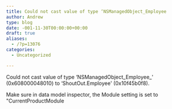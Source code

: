 ```yaml
---
title: Could not cast value of type ‘NSManagedObject_Employee
author: Andrew
type: blog
date: -001-11-30T00:00:00+00:00
draft: true
aliases:
  - /?p=13076
categories:
  - Uncategorized

---
```

Could not cast value of type &#8216;NSManagedObject\_Employee\_' (0x608000048010) to &#8216;ShoutOut.Employee' (0x10f45b0f8).

Make sure in data model inspector, the Module setting is set to "CurrentProductModule